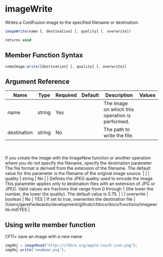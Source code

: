# imageWrite

 Writes a ColdFusion image to the specified filename or destination.

```javascript
imageWrite(name [, destination] [, quality] [, overwrite])
```

```javascript
returns void
```

## Member Function Syntax

```javascript
someImage.write([destination] [, quality] [, overwrite])
```

## Argument Reference

| Name | Type | Required | Default | Description | Values |
| --- | --- | --- | --- | --- | --- |
| name | string | Yes |  | The image on which this operation is performed. |  |
| destination | string | No |  | The path to write the file.<br /><br />If you create the image with the ImageNew function or another operation where you do not specify the filename, specify the destination parameter. The file format is derived from the extension of the filename. The default value for this parameter is the filename of the original image source. |  |
| quality | string | No |  | Defines the JPEG quality used to encode the image. This parameter applies only to destination files with an extension of JPG or JPEG. Valid values are fractions that range from 0 through 1 (the lower the number, the lower the quality). The default value is 0.75. |  |
| overwrite | boolean | No | YES | If set to true, overwrites the destination file | /Users/garethedwards/development/github/cfdocs/docs/functions/imagewrite.md|YES |

## Using write member function

CF11+ save an image with a new name

```javascript
imgObj = imageRead("http://cfdocs.org/apple-touch-icon.png");
imgObj.write('newName.png');
```
